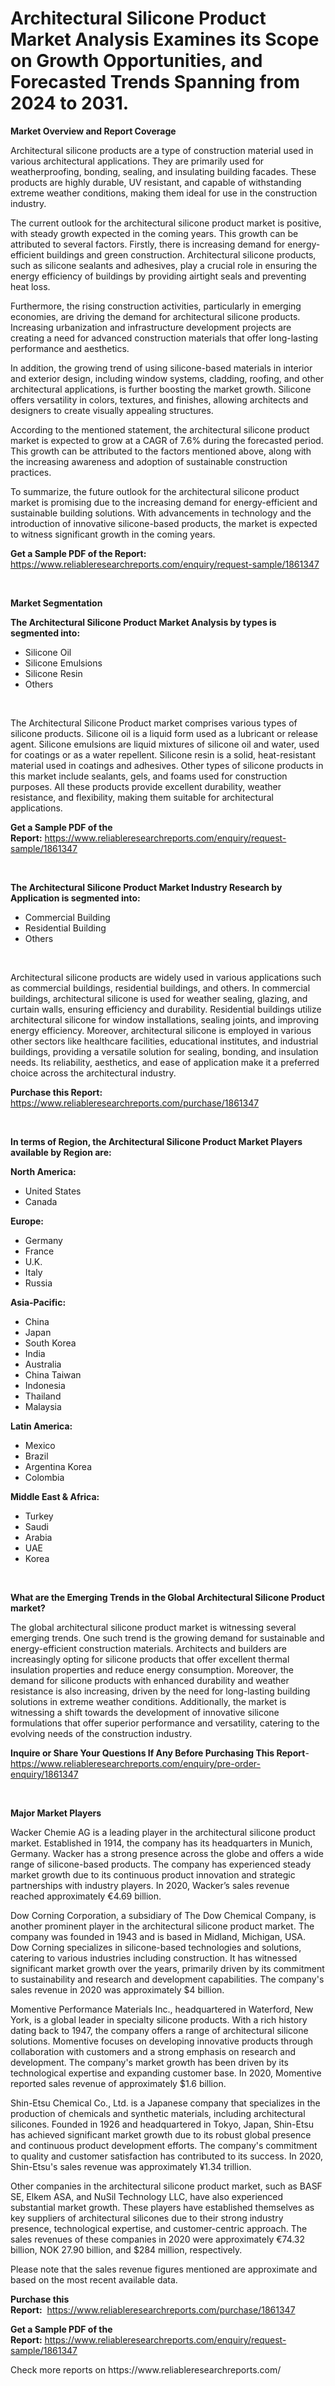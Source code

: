 <p><h1>Architectural Silicone Product Market Analysis Examines its Scope on Growth Opportunities, and Forecasted Trends Spanning from 2024 to 2031.</h1></p><p><strong>Market Overview and Report Coverage</strong></p>
<p><p>Architectural silicone products are a type of construction material used in various architectural applications. They are primarily used for weatherproofing, bonding, sealing, and insulating building facades. These products are highly durable, UV resistant, and capable of withstanding extreme weather conditions, making them ideal for use in the construction industry.</p><p>The current outlook for the architectural silicone product market is positive, with steady growth expected in the coming years. This growth can be attributed to several factors. Firstly, there is increasing demand for energy-efficient buildings and green construction. Architectural silicone products, such as silicone sealants and adhesives, play a crucial role in ensuring the energy efficiency of buildings by providing airtight seals and preventing heat loss.</p><p>Furthermore, the rising construction activities, particularly in emerging economies, are driving the demand for architectural silicone products. Increasing urbanization and infrastructure development projects are creating a need for advanced construction materials that offer long-lasting performance and aesthetics.</p><p>In addition, the growing trend of using silicone-based materials in interior and exterior design, including window systems, cladding, roofing, and other architectural applications, is further boosting the market growth. Silicone offers versatility in colors, textures, and finishes, allowing architects and designers to create visually appealing structures.</p><p>According to the mentioned statement, the architectural silicone product market is expected to grow at a CAGR of 7.6% during the forecasted period. This growth can be attributed to the factors mentioned above, along with the increasing awareness and adoption of sustainable construction practices.</p><p>To summarize, the future outlook for the architectural silicone product market is promising due to the increasing demand for energy-efficient and sustainable building solutions. With advancements in technology and the introduction of innovative silicone-based products, the market is expected to witness significant growth in the coming years.</p></p>
<p><strong>Get a Sample PDF of the Report:</strong> <a href="https://www.reliableresearchreports.com/enquiry/request-sample/1861347">https://www.reliableresearchreports.com/enquiry/request-sample/1861347</a></p>
<p>&nbsp;</p>
<p><strong>Market Segmentation</strong></p>
<p><strong>The Architectural Silicone Product Market Analysis by types is segmented into:</strong></p>
<p><ul><li>Silicone Oil</li><li>Silicone Emulsions</li><li>Silicone Resin</li><li>Others</li></ul></p>
<p>&nbsp;</p>
<p><p>The Architectural Silicone Product market comprises various types of silicone products. Silicone oil is a liquid form used as a lubricant or release agent. Silicone emulsions are liquid mixtures of silicone oil and water, used for coatings or as a water repellent. Silicone resin is a solid, heat-resistant material used in coatings and adhesives. Other types of silicone products in this market include sealants, gels, and foams used for construction purposes. All these products provide excellent durability, weather resistance, and flexibility, making them suitable for architectural applications.</p></p>
<p><strong>Get a Sample PDF of the Report:</strong>&nbsp;<a href="https://www.reliableresearchreports.com/enquiry/request-sample/1861347">https://www.reliableresearchreports.com/enquiry/request-sample/1861347</a></p>
<p>&nbsp;</p>
<p><strong>The Architectural Silicone Product Market Industry Research by Application is segmented into:</strong></p>
<p><ul><li>Commercial Building</li><li>Residential Building</li><li>Others</li></ul></p>
<p>&nbsp;</p>
<p><p>Architectural silicone products are widely used in various applications such as commercial buildings, residential buildings, and others. In commercial buildings, architectural silicone is used for weather sealing, glazing, and curtain walls, ensuring efficiency and durability. Residential buildings utilize architectural silicone for window installations, sealing joints, and improving energy efficiency. Moreover, architectural silicone is employed in various other sectors like healthcare facilities, educational institutes, and industrial buildings, providing a versatile solution for sealing, bonding, and insulation needs. Its reliability, aesthetics, and ease of application make it a preferred choice across the architectural industry.</p></p>
<p><strong>Purchase this Report:</strong>&nbsp; <a href="https://www.reliableresearchreports.com/purchase/1861347">https://www.reliableresearchreports.com/purchase/1861347</a></p>
<p>&nbsp;</p>
<p><strong>In terms of Region, the Architectural Silicone Product Market Players available by Region are:</strong></p>
<p>
    <p> <strong> North America: </strong>
        <ul>
            <li>United States</li>
            <li>Canada</li>
        </ul>
        </p> 
    <p> <strong> Europe: </strong>
        <ul>
            <li>Germany</li>
            <li>France</li>
            <li>U.K.</li>
            <li>Italy</li>
            <li>Russia</li>
        </ul>
        </p> 
    <p> <strong> Asia-Pacific: </strong>
        <ul>
            <li>China</li>
            <li>Japan</li>
            <li>South Korea</li>
            <li>India</li>
            <li>Australia</li>
            <li>China Taiwan</li>
            <li>Indonesia</li>
            <li>Thailand</li>
            <li>Malaysia</li>
        </ul>
        </p> 
    <p> <strong> Latin America: </strong>
        <ul>
            <li>Mexico</li>
            <li>Brazil</li>
            <li>Argentina Korea</li>
            <li>Colombia</li>
        </ul>
        </p> 
    <p> <strong> Middle East & Africa: </strong>
        <ul>
            <li>Turkey</li>
            <li>Saudi</li>
            <li>Arabia</li>
            <li>UAE</li>
            <li>Korea</li>
        </ul>
    </p>
    </p>
<p>&nbsp;</p>
<p><strong>What are the Emerging Trends in the Global Architectural Silicone Product market?</strong></p>
<p><p>The global architectural silicone product market is witnessing several emerging trends. One such trend is the growing demand for sustainable and energy-efficient construction materials. Architects and builders are increasingly opting for silicone products that offer excellent thermal insulation properties and reduce energy consumption. Moreover, the demand for silicone products with enhanced durability and weather resistance is also increasing, driven by the need for long-lasting building solutions in extreme weather conditions. Additionally, the market is witnessing a shift towards the development of innovative silicone formulations that offer superior performance and versatility, catering to the evolving needs of the construction industry.</p></p>
<p><strong>Inquire or Share Your Questions If Any Before Purchasing This Report</strong>- <a href="https://www.reliableresearchreports.com/enquiry/pre-order-enquiry/1861347">https://www.reliableresearchreports.com/enquiry/pre-order-enquiry/1861347</a></p>
<p>&nbsp;</p>
<p><strong>Major Market Players</strong></p>
<p><p>Wacker Chemie AG is a leading player in the architectural silicone product market. Established in 1914, the company has its headquarters in Munich, Germany. Wacker has a strong presence across the globe and offers a wide range of silicone-based products. The company has experienced steady market growth due to its continuous product innovation and strategic partnerships with industry players. In 2020, Wacker’s sales revenue reached approximately €4.69 billion.</p><p>Dow Corning Corporation, a subsidiary of The Dow Chemical Company, is another prominent player in the architectural silicone product market. The company was founded in 1943 and is based in Midland, Michigan, USA. Dow Corning specializes in silicone-based technologies and solutions, catering to various industries including construction. It has witnessed significant market growth over the years, primarily driven by its commitment to sustainability and research and development capabilities. The company's sales revenue in 2020 was approximately $4 billion.</p><p>Momentive Performance Materials Inc., headquartered in Waterford, New York, is a global leader in specialty silicone products. With a rich history dating back to 1947, the company offers a range of architectural silicone solutions. Momentive focuses on developing innovative products through collaboration with customers and a strong emphasis on research and development. The company's market growth has been driven by its technological expertise and expanding customer base. In 2020, Momentive reported sales revenue of approximately $1.6 billion.</p><p>Shin-Etsu Chemical Co., Ltd. is a Japanese company that specializes in the production of chemicals and synthetic materials, including architectural silicones. Founded in 1926 and headquartered in Tokyo, Japan, Shin-Etsu has achieved significant market growth due to its robust global presence and continuous product development efforts. The company's commitment to quality and customer satisfaction has contributed to its success. In 2020, Shin-Etsu's sales revenue was approximately ¥1.34 trillion.</p><p>Other companies in the architectural silicone product market, such as BASF SE, Elkem ASA, and NuSil Technology LLC, have also experienced substantial market growth. These players have established themselves as key suppliers of architectural silicones due to their strong industry presence, technological expertise, and customer-centric approach. The sales revenues of these companies in 2020 were approximately €74.32 billion, NOK 27.90 billion, and $284 million, respectively.</p><p>Please note that the sales revenue figures mentioned are approximate and based on the most recent available data.</p></p>
<p><strong>Purchase this Report:</strong>&nbsp;&nbsp;<a href="https://www.reliableresearchreports.com/purchase/1861347">https://www.reliableresearchreports.com/purchase/1861347</a></p>
<p></p>
<p><strong>Get a Sample PDF of the Report:</strong>&nbsp;<a href="https://www.reliableresearchreports.com/enquiry/request-sample/1861347">https://www.reliableresearchreports.com/enquiry/request-sample/1861347</a></p>
<p>Check more reports on https://www.reliableresearchreports.com/</p>